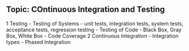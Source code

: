## Topic: COntinuous Integration and Testing

1 Testing
    - Testing of Systems
        - unit tests, integration tests, system tests, acceptance tests, regression testing
    - Testing of Code
        - Black Box, Gray Box, White Box
        - Code Coverage
2 Continuous Integration
    - Integration types
        - Phased Integration
